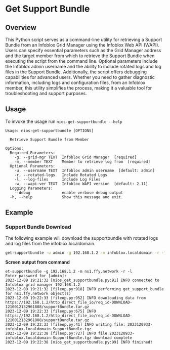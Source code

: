 # Get Support Bundle

## Overview

This Python script serves as a command-line utility for retrieving a Support Bundle from an Infoblox
Grid Manager using the Infoblox Web API (WAPI). Users can specify essential parameters such as the 
Grid Manager address and the target member from which to retrieve the Support Bundle when executing 
the script from the command line. Optional parameters include the Infoblox admin username and the 
ability to include rotated logs and log files in the Support Bundle. Additionally, the script offers 
debugging capabilities for advanced users. Whether you need to gather diagnostic information,
including logs and configuration files, from an Infoblox member, this utility simplifies the 
process, making it a valuable tool for troubleshooting and support purposes.

## Usage

To invoke the usage run `nios-get-supportbundle --help`

```
Usage: nios-get-supportbundle [OPTIONS]

  Retrieve Support Bundle from Member

Options:
  Required Parameters: 
    -g, --grid-mgr TEXT  Infoblox Grid Manager  [required]
    -m, --member TEXT    Member to retrieve log from  [required]
  Optional Parameters: 
    -u, --username TEXT  Infoblox admin username  [default: admin]
    -r, --rotated-logs   Include Rotated Logs
    -l, --log-files      Include Log Files
    -w, --wapi-ver TEXT  Infoblox WAPI version  [default: 2.11]
  Logging Parameters: 
    --debug              enable verbose debug output
  -h, --help             Show this message and exit.

```

## Example

### Support Bundle Download

The following example will download the supportbundle with rotated logs and log files from the
infoblox.localdomain.

```sh
get-supportbundle -u admin -g 192.168.1.2 -m infoblox.localdomain -r -l
```

**Screen output from command**

```text
et-supportbundle -g 192.168.1.2 -m ns1.ffy.network -r -l
Enter password for [admin]: 
2023-12-09 19:21:32 [nios_get_supportbundle.py:91] INFO connected to Infoblox grid manager 192.168.1.2
2023-12-09 19:21:32 [fileop.py:918] INFO performing get_support_bundle for ns1.ffy.network object(s)
2023-12-09 19:22:33 [fileop.py:952] INFO downloading data from https://192.168.1.2/http_direct_file_io/req_id-DOWNLOAD-1210012132961808/supportBundle.tar.gz
2023-12-09 19:22:33 [fileop.py:675] INFO https://192.168.1.2/http_direct_file_io/req_id-DOWNLOAD-1210012132961808/supportBundle.tar.gz
2023-12-09 19:22:33 [fileop.py:41] INFO writing file: 2023120933-infoblox.localdomain-SupportBundle.tgz
2023-12-09 19:22:38 [fileop.py:727] INFO file 2023120933-infoblox.localdomain-SupportBundle.tgz download complete
2023-12-09 19:22:38 [nios_get_supportbundle.py:99] INFO finished!
```
